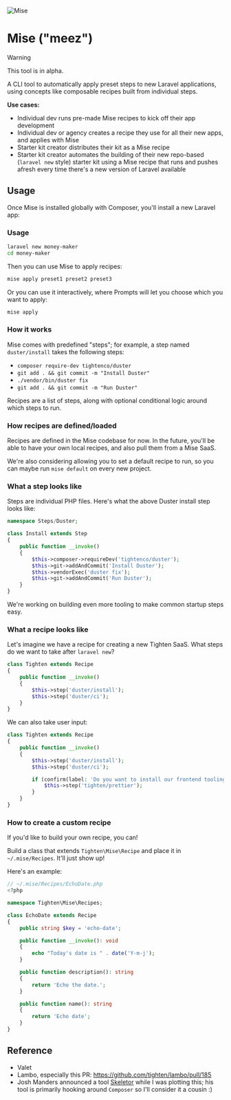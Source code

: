 ![Mise](mise-banner.png?version=1)

# Mise ("meez")

> [!WARNING]  
> This tool is in alpha.

A CLI tool to automatically apply preset steps to new Laravel applications, using concepts like composable recipes built from individual steps.

**Use cases:**
- Individual dev runs pre-made Mise recipes to kick off their app development
- Individual dev or agency creates a recipe they use for all their new apps, and applies with Mise
- Starter kit creator distributes their kit as a Mise recipe
- Starter kit creator automates the building of their new repo-based (`laravel new` style) starter kit using a Mise recipe that runs and pushes afresh every time there's a new version of Laravel available

## Usage

Once Mise is installed globally with Composer, you'll install a new Laravel app:

### Usage

```bash
laravel new money-maker
cd money-maker
```

Then you can use Mise to apply recipes:

```bash
mise apply preset1 preset2 preset3
```

Or you can use it interactively, where Prompts will let you choose which you want to apply:

```bash
mise apply
```

### How it works

Mise comes with predefined "steps"; for example, a step named `duster/install` takes the following steps:

- `composer require-dev tightenco/duster`
- `git add . && git commit -m "Install Duster"`
- `./vendor/bin/duster fix`
- `git add . && git commit -m "Run Duster"`

Recipes are a list of steps, along with optional conditional logic around which steps to run.

### How recipes are defined/loaded

Recipes are defined in the Mise codebase for now. In the future, you'll be able to have your own local recipes, and also pull them from a Mise SaaS.

We're also considering allowing you to set a default recipe to run, so you can maybe run `mise default` on every new project.

### What a step looks like

Steps are individual PHP files. Here's what the above Duster install step looks like:

```php
namespace Steps/Duster;

class Install extends Step
{
    public function __invoke()
    {
        $this->composer->requireDev('tightenco/duster');
        $this->git->addAndCommit('Install Duster');
        $this->vendorExec('duster fix');
        $this->git->addAndCommit('Run Duster');
    }
}
```

We're working on building even more tooling to make common startup steps easy.

### What a recipe looks like

Let's imagine we have a recipe for creating a new Tighten SaaS. What steps do we want to take after `laravel new`?

```php
class Tighten extends Recipe
{
    public function __invoke()
    {
        $this->step('duster/install');
        $this->step('duster/ci');
    }
}
```

We can also take user input:

```php
class Tighten extends Recipe
{
    public function __invoke()
    {
        $this->step('duster/install');
        $this->step('duster/ci');

        if (confirm(label: 'Do you want to install our frontend tooling?')) {
            $this->step('tighten/prettier');
        }
    }
}
```

### How to create a custom recipe

If you'd like to build your own recipe, you can!

Build a class that extends `Tighten\Mise\Recipe` and place it in `~/.mise/Recipes`. It'll just show up!

Here's an example:

```php
// ~/.mise/Recipes/EchoDate.php
<?php

namespace Tighten\Mise\Recipes;

class EchoDate extends Recipe
{
    public string $key = 'echo-date';

    public function __invoke(): void
    {
        echo "Today's date is " . date('Y-m-j');
    }

    public function description(): string
    {
        return 'Echo the date.';
    }

    public function name(): string
    {
        return 'Echo date';
    }
}
```

## Reference

- Valet
- Lambo, especially this PR: https://github.com/tighten/lambo/pull/185
- Josh Manders announced a tool [Skeletor](https://github.com/aniftyco/skeletor) while I was plotting this; his tool is primarily hooking around `Composer` so I'll consider it a cousin :)
